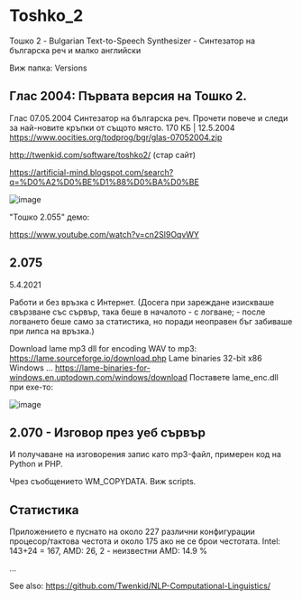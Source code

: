 # Toshko_2
Тошко 2 - Bulgarian Text-to-Speech Synthesizer - Синтезатор на българска реч и малко английски

Виж папка: Versions

## Глас 2004: Първата версия на Тошко 2.

Глас 07.05.2004	Синтезатор на българска реч. Прочети повече и следи за най-новите кръпки от същото място.	170 КБ	| 12.5.2004
https://www.oocities.org/todprog/bgr/glas-07052004.zip



http://twenkid.com/software/toshko2/ (стар сайт)

https://artificial-mind.blogspot.com/search?q=%D0%A2%D0%BE%D1%88%D0%BA%D0%BE

![image](https://user-images.githubusercontent.com/23367640/153290810-ef9e4e83-067e-48ec-b782-8e947632b7a0.png)

"Тошко 2.055" демо:

https://www.youtube.com/watch?v=cn2Sl9OqvWY


## 2.075 

5.4.2021

Работи и без връзка с Интернет. (Досега при зареждане изискваше свързване със сървър, така беше в началото - с  логване; - после логването беше само за статистика, но поради неоправен бъг забиваше при липса на връзка.)  

Download lame mp3 dll for encoding WAV to mp3: https://lame.sourceforge.io/download.php
Lame binaries 32-bit x86 Windows ... 
https://lame-binaries-for-windows.en.uptodown.com/windows/download
Поставете lame_enc.dll  при exe-то:

![image](https://github.com/Twenkid/Toshko_2/assets/23367640/916abf89-f697-48ea-acb1-1a671fa59004)



## 2.070 - Изговор през уеб сървър

И получаване на изговорения запис като mp3-файл, примерен код на Python и PHP.

Чрез съобщението WM_COPYDATA. Виж scripts.


## Статистика

Приложението е пуснато на около 227 различни конфигурации процесор/тактова честота и около 175 ако не се брои честотата. 
Intel: 143+24 = 167, AMD: 26, 2 - неизвестни
AMD: 14.9 %

...

See also: https://github.com/Twenkid/NLP-Computational-Linguistics/
